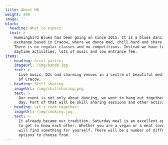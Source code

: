 ```yaml
---
title: About HB
weight: 300
image: ''
blurb:
  heading: What to expect
  text: >
    Hummingbird Blues has been going on since 2015. It is a blues dancing
    exchange based in Cracow, where we dance mad, chill hard and share crazy.
    There is no regular classes and no competitions. Instead we have lots of
    daytime activities, lots of music and low entrance fee.
items:
  - heading: Great parties
    imageUrl: /img/bands.jpg
    text: >
      Live music, DJs and charming venues in a centre of beautiful medieval city
      of Cracow.
  - heading: Skill sharing
    imageUrl: /img/skillsharing.png
    text: >
      Our event is not only about dancing, we want to hang out together during a
      day. Part of that will be skill sharing sessions and other activities.
  - heading: Let's cook together!
    imageUrl: /img/cooking.jpg
    text: >
      It already became our tradition. Saturday meal is an excellent opportunity
      to get to know each other. Whether you are a vegan or a meat lover, you
      will find something for yourself. There will be a number of different
      options to choose from.
---
```


